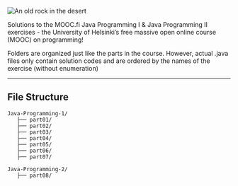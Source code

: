 ![An old rock in the desert](https://i.imgur.com/li0AlIH.png)

Solutions to the MOOC.fi Java Programming I & Java Programming II exercises - the University of Helsinki’s free massive open online course (MOOC) on programming!

Folders are organized just like the parts in the course. However, actual .java files only contain solution codes and are ordered by the names of the exercise (without enumeration)

-------

## File Structure
```
Java-Programming-1/
   ├── part01/
   ├── part02/
   ├── part03/
   ├── part04/
   ├── part05/
   ├── part06/
   ├── part07/
   
Java-Programming-2/
   ├── part08/

```

